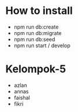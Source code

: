 # How to install
- npm run db:create
- npm run db:migrate
- npm run db:seed
- npm run start / develop

# Kelompok-5
- azlan
- annas
- faishal
- fikri
